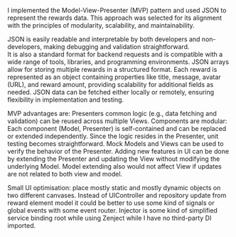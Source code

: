 I implemented the Model-View-Presenter (MVP) pattern and used JSON to represent the rewards data.
This approach was selected for its alignment with the principles of modularity, scalability, and maintainability.

JSON is easily readable and interpretable by both developers and non-developers, making debugging and validation straightforward.  
It is also a standard format for backend requests and is compatible with a wide range of tools, libraries, and programming environments.
JSON arrays allow for storing multiple rewards in a structured format. Each reward is represented as an object containing properties like title, message, avatar (URL), and reward amount, providing scalability for additional fields as needed.
JSON data can be fetched either locally or remotely, ensuring flexibility in implementation and testing.

MVP advantages are:
 Presenters common logic (e.g., data fetching and validation) can be reused across multiple Views.
 Components are modular: Each component (Model, Presenter) is self-contained and can be replaced or extended independently.
 Since the logic resides in the Presenter, unit testing becomes straightforward. Mock Models and Views can be used to verify the behavior of the Presenter.
 Adding new features in UI can be done by extending the Presenter and updating the View without modifying the underlying Model. Model extending also would not affect View if updates are not related to both view and model.

Small UI optimisation: place mostly static and mostly dynamic objects on two different canvases. 
Instead of UIController and repository update from reward element model it could be better to use some kind of signals or global events with some event router.
Injector is some kind of simplified service binding root while using Zenject while I have no third-party DI imported.
